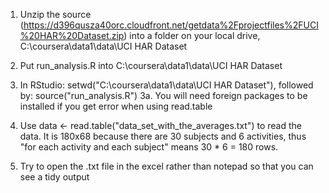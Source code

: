 1. Unzip the source (https://d396qusza40orc.cloudfront.net/getdata%2Fprojectfiles%2FUCI%20HAR%20Dataset.zip) into a folder on your local drive, C:\coursera\data1\data\UCI HAR Dataset

2. Put run_analysis.R into C:\coursera\data1\data\UCI HAR Dataset

3. In RStudio: setwd("C:\coursera\data1\data\UCI HAR Dataset"), followed by: source("run_analysis.R")
    3a. You will need foreign packages to be installed if you get error when using read.table

4. Use data <- read.table("data_set_with_the_averages.txt") to read the data. It is 180x68 because there are 30 subjects and 6 activities, thus "for each activity and each subject" means 30 * 6 = 180 rows.

5. Try to open the .txt file in the excel rather than notepad so that you can see a tidy output
